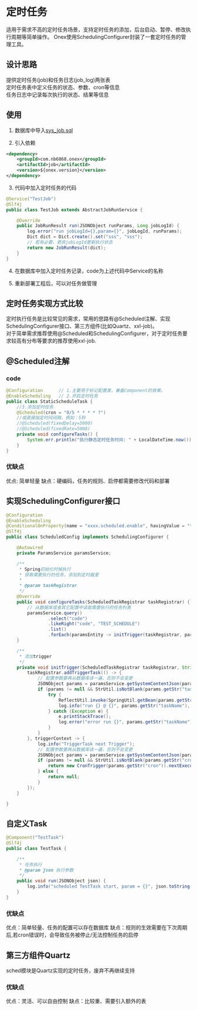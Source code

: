 # 定时任务
适用于需求不高的定时任务场景，支持定时任务的添加，后台启动、暂停、修改执行周期等简单操作。
Onex使用SchedulingConfigurer封装了一套定时任务的管理工具。

## 设计思路
提供定时任务(job)和任务日志(job_log)两张表    
定时任务表中定义任务的状态、参数、cron等信息    
任务日志中记录每次执行的状态、结果等信息

## 使用
1. 数据库中导入[sys_job.sql](https://onex.nb6868.com/sql/sys_job.sql)

2. 引入依赖
```xml
<dependency>
    <groupId>com.nb6868.onex</groupId>
    <artifactId>job</artifactId>
    <version>${onex.version}</version>
</dependency>
```

3. 代码中加入定时任务的代码
```java
@Service("TestJob")
@Slf4j
public class TestJob extends AbstractJobRunService {

    @Override
    public JobRunResult run(JSONObject runParams, Long jobLogId) {
        log.error("run jobLogId={},param={}", jobLogId, runParams);
        Dict dict = Dict.create().set("sss", "sss");
        // 若有必要，更具jobLogId更新执行状态
        return new JobRunResult(dict);
    }
}
```

4. 在数据库中加入定时任务记录，code为上述代码中Service的名称

5. 重新部署工程后，可以对任务做管理

## 定时任务实现方式比较
定时执行任务是比较常见的需求，常用的思路有@Scheduled注解、实现SchedulingConfigurer接口、第三方组件(比如Quartz、xxl-job)。         
对于简单需求推荐使用@Scheduled和SchedulingConfigurer，对于定时任务要求较高有分布等要求的推荐使用xxl-job.

## @Scheduled注解

### code
```java
@Configuration      // 1.主要用于标记配置类，兼备Component的效果。
@EnableScheduling   // 2.开启定时任务
public class StaticScheduleTask {
    //3.添加定时任务
    @Scheduled(cron = "0/5 * * * * ?")
    //或直接指定时间间隔，例如：5秒
    //@Scheduled(fixedDelay=5000)
    //@Scheduled(fixedRate=5000)
    private void configureTasks() {
        System.err.println("执行静态定时任务时间: " + LocalDateTime.now());
    }
}
```

### 优缺点
优点: 简单轻量
缺点：硬编码，任务的规则、启停都需要修改代码和部署

## 实现SchedulingConfigurer接口
```java
@Configuration
@EnableScheduling
@ConditionalOnProperty(name = "xxxx.scheduled.enable", havingValue = "true")
@Slf4j
public class ScheduledConfig implements SchedulingConfigurer {

    @Autowired
    private ParamsService paramsService;

    /**
     * Spring初始化时候执行
     * 获取需要执行的任务，添加到定时器里
     *
     * @param taskRegistrar
     */
    @Override
    public void configureTasks(ScheduledTaskRegistrar taskRegistrar) {
        // 从数据库或者其它配置中读取需要执行的任务列表
        paramsService.query()
                .select("code")
                .likeRight("code", "TEST_SCHEDULE")
                .list()
                .forEach(paramsEntity -> initTrigger(taskRegistrar, paramsEntity.getCode()));
    }

    /**
     * 添加trigger
     */
    private void initTrigger(ScheduledTaskRegistrar taskRegistrar, String paramsCode) {
        taskRegistrar.addTriggerTask(() -> {
            // 配置参数要再从数据库读一遍，否则不会变更
            JSONObject params = paramsService.getSystemContentJson(paramsCode);
            if (params != null && StrUtil.isNotBlank(params.getStr("taskName"))) {
                try {
                    ReflectUtil.invoke(SpringUtil.getBean(params.getStr("taskName")), "run", params);
                    log.info("run {} @ {}", params.getStr("taskName"), DateUtil.now());
                } catch (Exception e) {
                    e.printStackTrace();
                    log.error("error run {}", params.getStr("taskName"));
                }
            }
        }, triggerContext -> {
            log.info("TriggerTask next Trigger");
            // 配置参数要再从数据库读一遍，否则不会变更
            JSONObject params = paramsService.getSystemContentJson(paramsCode);
            if (params != null && StrUtil.isNotBlank(params.getStr("cron"))) {
                return new CronTrigger(params.getStr("cron")).nextExecutionTime(triggerContext);
            } else {
                return null;
            }
        });
    }

}
```

## 自定义Task
```java
@Component("TestTask")
@Slf4j
public class TestTask {

    /**
     * 任务执行
     * @param json 执行参数
     */
    public void run(JSONObject json) {
        log.info("scheduled TestTask start, param = {}", json.toString());
    }
}
```

### 优缺点
优点：简单轻量、任务的配置可以存在数据库
缺点：规则的生效需要在下次周期后,若cron错误时，会导致任务被停止/无法控制任务的启停

## 第三方组件Quartz
sched模块是Quartz实现的定时任务，废弃不再继续支持

### 优缺点
优点：灵活、可以自由控制
缺点：比较重、需要引入额外的表
